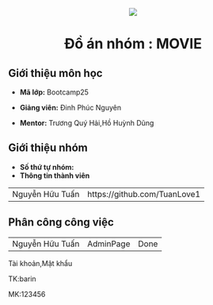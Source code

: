 <p align="center">
   <a href="https://cybersoft.edu.vn/">
      <img src="https://cybersoft.edu.vn/wp-content/uploads/2017/03/MIN-OP1.png" border="none">
   </a>
</p>
<h1 align="center">
    Đồ án nhóm : MOVIE 
 
</h1>

<h2>
   Giới thiệu môn học   
</h2>

- **Mã lớp:** Bootcamp25

- **Giảng viên:** Đinh Phúc Nguyên
- **Mentor:** Trương Quý Hải,Hồ Huỳnh Dũng

<h2>
   Giới thiệu nhóm
</h2>

- **Số thứ tự nhóm:**
- **Thông tin thành viên**

<table align="center">
      <tr>
       <td>Nguyễn Hữu Tuấn  </td>
        <td>https://github.com/TuanLove1</td>
        </tr>
</table>
<h2>
   Phân công công việc 
</h2>

<table align="center">
      <tr>
       <td>Nguyễn Hữu Tuấn </td>
        <td align="right">AdminPage</td>
        <td align="right">Done</td>
        </tr>
</table>
<p>Tài khoản,Mật khẩu</p>
<p>TK:barin</p>
<p>MK:123456</p>

